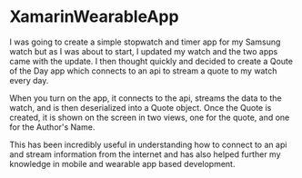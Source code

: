 # XamarinWearableApp

I was going to create a simple stopwatch and timer app for my Samsung watch but as I was about to start, I updated my watch and the two apps came with the update. I then thought quickly and decided to create a Qoute of the Day app which connects to an api to stream a quote to my watch every day.

When you turn on the app, it connects to the api, streams the data to the watch, and is then deserialized into a Quote object. Once the Quote is created, it is shown on the screen in two views, one for the quote, and one for the Author's Name.

This has been incredibly useful in understanding how to connect to an api and stream information from the internet and has also helped further my knowledge in mobile and wearable app based development.
